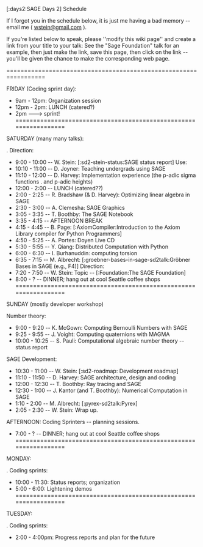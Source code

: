 [:days2:SAGE Days 2] Schedule

If I forgot you in the schedule below, it is just me having a bad memory -- email me ( wstein@gmail.com ).

If you're listed below to speak, please ''modify this wiki page'' and create a link from your title to your talk: See the  "Sage Foundation" talk for an example, then just make the link, save this page, then click on the link -- you'll be given the chance to make the corresponding web page.

=================================================================

FRIDAY (Coding sprint day):

 * 9am  - 12pm: Organization session
 * 12pm - 2pm: LUNCH (catered?)
 * 2pm ---> sprint!
=================================================================

SATURDAY (many many talks):

 . Direction:
  * 9:00 - 10:00 -- W. Stein:  [:sd2-stein-status:SAGE status report]
 Use:
  * 10:10 - 11:00 -- D. Joyner: Teaching undergrads using SAGE
  * 11:10 - 12:00 -- D. Harvey: Implementation experience (the p-adic sigma functions
   . and p-adic heights)
  * 12:00 -  2:00 -- LUNCH (catered??)
  * 2:00 -  2:25 -- R. Bradshaw (& D. Harvey): Optimizing linear algebra in SAGE
  * 2:30 -  3:00 -- A. Clemesha: SAGE Graphics
  * 3:05 -  3:35 -- T. Boothby: The SAGE Notebook
  * 3:35 -  4:15 -- AFTERNOON BREAK
  * 4:15 -  4:45 -- B. Page: [:AxiomCompiler:Introduction to the Axiom Library compiler for Python Programmers]
  * 4:50 -  5:25 -- A. Portes: Doyen Live CD
  * 5:30 -  5:55 -- Y. Qiang: Distributed Computation with Python
  * 6:00 -  6:30 -- I. Burhanuddin: computing torsion
  * 6:35 -  7:15 -- M. Albrecht: [:groebner-bases-in-sage-sd2talk:Gröbner Bases in SAGE (e.g., F4)]
 Direction:
  * 7:20 -  7:50 -- W. Stein: Topic -- [:Foundation:The SAGE Foundation]
  * 8:00 - ? -- DINNER; hang out at cool Seattle coffee shops
=================================================================

SUNDAY (mostly developer workshop)

Number theory:
  *  9:00 -  9:20 -- K. McGown: Computing Bernoulli Numbers with SAGE
  *  9:25 -  9:55 -- J. Voight: Computing quaternions with MAGMA
  * 10:00 - 10:25 -- S. Pauli: Computational algebraic number theory -- status report

SAGE Development:
  * 10:30 - 11:00 -- W. Stein: [:sd2-roadmap: Development roadmap]
  * 11:10 - 11:50 -- D. Harvey: SAGE architecture, design and coding
  * 12:00 - 12:30 -- T. Boothby: Ray tracing and SAGE
  * 12:30 -  1:00 -- J. Kantor (and T. Boothby): Numerical Computation in SAGE
  *  1:10 -  2:00 -- M. Albrecht: [:pyrex-sd2talk:Pyrex]
  *  2:05 -  2:30 -- W. Stein: Wrap up.

AFTERNOON: Coding Sprinters -- planning sessions.

 * 7:00 - ? -- DINNER; hang out at cool Seattle coffee shops
=================================================================

MONDAY:

 . Coding sprints:
  * 10:00 - 11:30: Status reports; organization
  * 5:00 -  6:00: Lightening demos
=================================================================

TUESDAY:

 . Coding sprints:
  * 2:00 - 4:00pm: Progress reports and plan for the future
